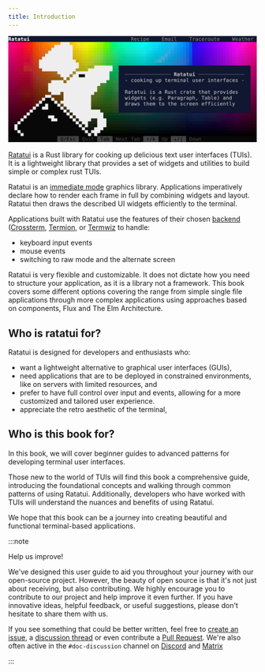```yaml
---
title: Introduction
---
```


![Demo](https://raw.githubusercontent.com/ratatui-org/ratatui/images/examples/demo2.gif)

[Ratatui] is a Rust library for cooking up delicious text user interfaces (TUIs). It is a
lightweight library that provides a set of widgets and utilities to build simple or complex rust
TUIs.

Ratatui is an [immediate mode] graphics library. Applications imperatively declare how to render
each frame in full by combining widgets and layout. Ratatui then draws the described UI widgets
efficiently to the terminal.

Applications built with Ratatui use the features of their chosen [backend] ([Crossterm], [Termion],
or [Termwiz] to handle:

- keyboard input events
- mouse events
- switching to raw mode and the alternate screen

Ratatui is very flexible and customizable. It does not dictate how you need to structure your
application, as it is a library not a framework. This book covers some different options covering
the range from simple single file applications through more complex applications using approaches
based on components, Flux and The Elm Architecture.

## Who is ratatui for?

Ratatui is designed for developers and enthusiasts who:

- want a lightweight alternative to graphical user interfaces (GUIs),
- need applications that are to be deployed in constrained environments, like on servers with
  limited resources, and
- prefer to have full control over input and events, allowing for a more customized and tailored
  user experience.
- appreciate the retro aesthetic of the terminal,

## Who is this book for?

In this book, we will cover beginner guides to advanced patterns for developing terminal user
interfaces.

Those new to the world of TUIs will find this book a comprehensive guide, introducing the
foundational concepts and walking through common patterns of using Ratatui. Additionally, developers
who have worked with TUIs will understand the nuances and benefits of using Ratatui.

We hope that this book can be a journey into creating beautiful and functional terminal-based
applications.

[immediate mode]: https://en.wikipedia.org/wiki/Immediate_mode_(computer_graphics)
[backend]: ./concepts/backends
[Ratatui]: https://crates.io/crates/ratatui
[Crossterm]: https://crates.io/crates/crossterm
[Termion]: https://crates.io/crates/termion
[Termwiz]: https://crates.io/crates/termwiz

:::note

Help us improve!

We've designed this user guide to aid you throughout your journey with our open-source project.
However, the beauty of open source is that it's not just about receiving, but also contributing. We
highly encourage you to contribute to our project and help improve it even further. If you have
innovative ideas, helpful feedback, or useful suggestions, please don't hesitate to share them with
us.

If you see something that could be better written, feel free to [create an issue], a [discussion
thread] or even contribute a [Pull Request]. We're also often active in the `#doc-discussion`
channel on [Discord] and [Matrix]

[create an issue]: https://github.com/ratatui-org/ratatui.rs/issues
[discussion thread]: https://github.com/ratatui-org/ratatui.rs/discussions
[Pull Request]: https://github.com/ratatui-org/ratatui.rs/pulls
[Discord]: https://discord.gg/pMCEU9hNEj
[Matrix]: https://matrix.to/#/#ratatui:matrix.org

:::
